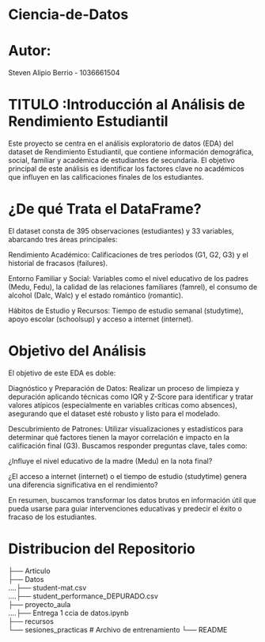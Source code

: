# Ciencia-de-Datos
<h1>Autor:</h1>
Steven Alipio Berrio - 1036661504

<h1>TITULO :Introducción al Análisis de Rendimiento Estudiantil</h1>

Este proyecto se centra en el análisis exploratorio de datos (EDA) del dataset de Rendimiento Estudiantil, que contiene información demográfica, social, familiar y académica de estudiantes de secundaria. El objetivo principal de este análisis es identificar los factores clave no académicos que influyen en las calificaciones finales de los estudiantes.

<h1>¿De qué Trata el DataFrame?</h1>
El dataset consta de 395 observaciones (estudiantes) y 33 variables, abarcando tres áreas principales:

Rendimiento Académico: Calificaciones de tres períodos (G1, G2, G3) y el historial de fracasos (failures).

Entorno Familiar y Social: Variables como el nivel educativo de los padres (Medu, Fedu), la calidad de las relaciones familiares (famrel), el consumo de alcohol (Dalc, Walc) y el estado romántico (romantic).

Hábitos de Estudio y Recursos: Tiempo de estudio semanal (studytime), apoyo escolar (schoolsup) y acceso a internet (internet).

<h1>Objetivo del Análisis</h1>
El objetivo de este EDA es doble:

Diagnóstico y Preparación de Datos: Realizar un proceso de limpieza y depuración aplicando técnicas como IQR y Z-Score para identificar y tratar valores atípicos (especialmente en variables críticas como absences), asegurando que el dataset esté robusto y listo para el modelado.

Descubrimiento de Patrones: Utilizar visualizaciones y estadísticos para determinar qué factores tienen la mayor correlación e impacto en la calificación final (G3). Buscamos responder preguntas clave, tales como:

¿Influye el nivel educativo de la madre (Medu) en la nota final?

¿El acceso a internet (internet) o el tiempo de estudio (studytime) genera una diferencia significativa en el rendimiento?

En resumen, buscamos transformar los datos brutos en información útil que pueda usarse para guiar intervenciones educativas y predecir el éxito o fracaso de los estudiantes.

<h1>Distribucion del Repositorio</h1>

├── Articulo <br>
├── Datos <br>
....├── student-mat.csv <br>
....├── student_performance_DEPURADO.csv <br>
├── proyecto_aula  <br>
....├── Entrega 1 ccia de datos.ipynb <br>
├── recursos <br>
└── sesiones_practicas    	# Archivo de entrenamiento
└── README
